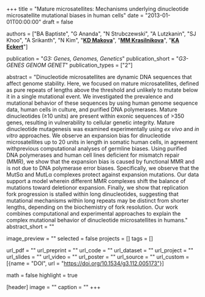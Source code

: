 +++
title = "Mature microsatellites: Mechanisms underlying dinucleotide microsatellite mutational biases in human cells"
date = "2013-01-01T00:00:00"
draft = false

authors = ["BA Baptiste", "G Ananda", "N Strubczewski", "A Lutzkanin", "SJ Khoo", "A Srikanth", "N Kim", "[__KD Makova__](http://www.bx.psu.edu/makova_lab)", "[__MM Krasilnikova__](https://www.huck.psu.edu/people/maria-krasilnikova)", "[__KA Eckert__](https://pennstate.pure.elsevier.com/en/persons/kristin-eckert)"]

publication = "_G3: Genes, Genomes, Genetics_"
publication_short = "_G3-GENES GENOM GENET_"
publication_types = ["2"]

abstract = "Dinucleotide microsatellites are dynamic DNA sequences that affect genome stability. Here, we focused on mature microsatellites, defined as pure repeats of lengths above the threshold and unlikely to mutate below it in a single mutational event. We investigated the prevalence and mutational behavior of these sequences by using human genome sequence data, human cells in culture, and purified DNA polymerases. Mature dinucleotides (≥10 units) are present within exonic sequences of >350 genes, resulting in vulnerability to cellular genetic integrity. Mature dinucleotide mutagenesis was examined experimentally using _ex vivo_ and _in vitro_ approaches. We observe an expansion bias for dinucleotide microsatellites up to 20 units in length in somatic human cells, in agreement withprevious computational analyses of germline biases. Using purified DNA polymerases and human cell lines deficient for mismatch repair (MMR), we show that the expansion bias is caused by functional MMR and is not due to DNA polymerase error biases. Specifically, we observe that the MutSα and MutLα complexes protect against expansion mutations. Our data support a model wherein different MMR complexes shift the balance of mutations toward deletionor expansion. Finally, we show that replication fork progression is stalled within long dinucleotides, suggesting that mutational mechanisms within long repeats may be distinct from shorter lengths, depending on the biochemistry of fork resolution. Our work combines computational and experimental approaches to explain the complex mutational behavior of dinucleotide microsatellites in humans."
abstract_short = ""

image_preview = ""
selected = false
projects = []
tags = []

url_pdf = ""
url_preprint = ""
url_code = ""
url_dataset = ""
url_project = ""
url_slides = ""
url_video = ""
url_poster = ""
url_source = ""
url_custom = [{name = "DOI", url = "https://doi.org/10.1534/g3.112.005173"}]

math = false
highlight = true

[header]
image = ""
caption = ""
+++
